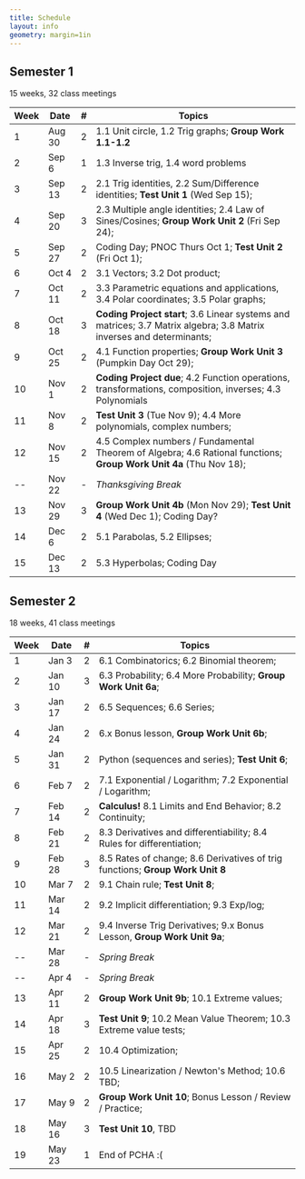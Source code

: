 ```yaml
---
title: Schedule
layout: info
geometry: margin=1in
---
```

## Semester 1 

15 weeks, 32 class meetings

|Week|Date  |#|Topics|
|----|------|-|------|
|1   |Aug 30|2|1.1 Unit circle, 1.2 Trig graphs; __Group Work 1.1-1.2__|
|2   |Sep 6 |1|1.3 Inverse trig, 1.4 word problems |
|3   |Sep 13|2|2.1 Trig identities, 2.2 Sum/Difference identities; __Test Unit 1__ (Wed Sep 15); |
|4   |Sep 20|3|2.3 Multiple angle identities; 2.4 Law of Sines/Cosines; __Group Work Unit 2__ (Fri Sep 24); |
|5   |Sep 27|2|Coding Day; PNOC Thurs Oct 1; __Test Unit 2__ (Fri Oct 1);|
|6   |Oct 4 |2|3.1 Vectors; 3.2 Dot product; |
|7   |Oct 11|2|3.3 Parametric equations and applications, 3.4 Polar coordinates; 3.5 Polar graphs; |
|8   |Oct 18|3|__Coding Project start__; 3.6 Linear systems and matrices; 3.7 Matrix algebra; 3.8 Matrix inverses and determinants;|
|9   |Oct 25|2|4.1 Function properties; __Group Work Unit 3__ (Pumpkin Day Oct 29);|
|10  |Nov 1 |2|__Coding Project due__; 4.2 Function operations, transformations, composition, inverses; 4.3 Polynomials |
|11  |Nov 8 |2|__Test Unit 3__ (Tue Nov 9); 4.4 More polynomials, complex numbers;|
|12  |Nov 15|2|4.5 Complex numbers / Fundamental Theorem of Algebra; 4.6 Rational functions; __Group Work Unit 4a__ (Thu Nov 18); |
|--  |Nov 22|-|_Thanksgiving Break_|
|13  |Nov 29|3|__Group Work Unit 4b__ (Mon Nov 29); __Test Unit 4__ (Wed Dec 1); Coding Day? |
|14  |Dec 6 |2|5.1 Parabolas, 5.2 Ellipses; |
|15  |Dec 13|2|5.3 Hyperbolas; Coding Day |

## Semester 2

18 weeks, 41 class meetings

|Week|Date  |#|Topics|
|----|------|-|----------------------------------------|
|1   |Jan 3 |2|6.1 Combinatorics; 6.2 Binomial theorem;|
|2   |Jan 10|3|6.3 Probability; 6.4 More Probability; __Group Work Unit 6a__;|
|3   |Jan 17|2|6.5 Sequences; 6.6 Series; |
|4   |Jan 24|2|6.x Bonus lesson, __Group Work Unit 6b__;|
|5   |Jan 31|2|Python (sequences and series);  __Test Unit 6__; |
|6   |Feb 7 |2|7.1 Exponential / Logarithm; 7.2 Exponential / Logarithm; |
|7   |Feb 14|2|__Calculus!__ 8.1 Limits and End Behavior; 8.2 Continuity; |
|8   |Feb 21|2|8.3 Derivatives and differentiability; 8.4 Rules for differentiation; |
|9   |Feb 28|3|8.5 Rates of change; 8.6 Derivatives of trig functions; __Group Work Unit 8__ |
|10  |Mar 7 |2|9.1 Chain rule; __Test Unit 8__; |
|11  |Mar 14|2|9.2 Implicit differentiation; 9.3 Exp/log;  |
|12  |Mar 21|2|9.4 Inverse Trig Derivatives; 9.x Bonus Lesson, __Group Work Unit 9a__;|
|--  |Mar 28|-|_Spring Break_|
|--  |Apr 4 |-|_Spring Break_|
|13  |Apr 11|2|__Group Work Unit 9b__; 10.1 Extreme values;|
|14  |Apr 18|3|__Test Unit 9__; 10.2 Mean Value Theorem; 10.3 Extreme value tests; |
|15  |Apr 25|2|10.4 Optimization; |
|16  |May 2 |2|10.5 Linearization / Newton's Method; 10.6 TBD; |
|17  |May 9 |2|__Group Work Unit 10__; Bonus Lesson / Review / Practice;|
|18  |May 16|3|__Test Unit 10__, TBD|
|19  |May 23|1|End of PCHA :( |


